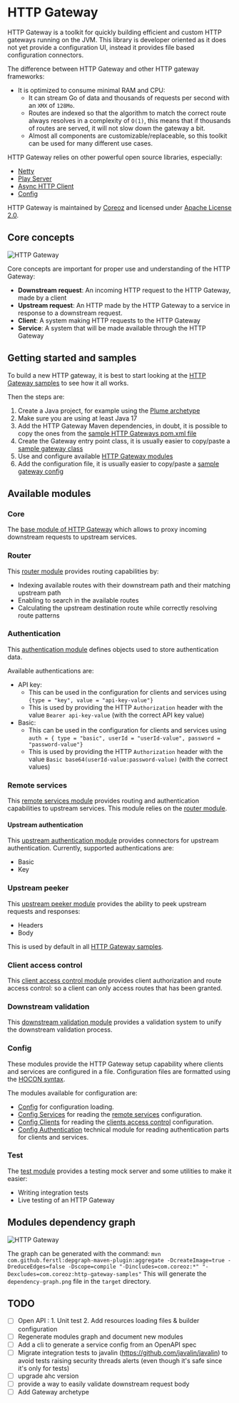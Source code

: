 HTTP Gateway
============
HTTP Gateway is a toolkit for quickly building efficient and custom HTTP gateways running on the JVM. This library is developer oriented as it does not yet provide a configuration UI, instead it provides file based configuration connectors.

The difference between HTTP Gateway and other HTTP gateway frameworks:
- It is optimized to consume minimal RAM and CPU:
  - It can stream Go of data and thousands of requests per second with an `XMX` of `128Mo`.
  - Routes are indexed so that the algorithm to match the correct route always resolves in a complexity of `O(1)`, this means that if thousands of routes are served, it will not slow down the gateway a bit.
  - Almost all components are customizable/replaceable, so this toolkit can be used for many different use cases.

HTTP Gateway relies on other powerful open source libraries, especially:
- [Netty](https://github.com/netty/netty)
- [Play Server](https://www.playframework.com/documentation/3.0.x/JavaEmbeddingPlay)
- [Async HTTP Client](https://github.com/AsyncHttpClient/async-http-client)
- [Config](https://github.com/lightbend/config)

HTTP Gateway is maintained by [Coreoz](http://coreoz.com/)
and licensed under [Apache License 2.0](http://www.apache.org/licenses/LICENSE-2.0).

Core concepts
-------------
![HTTP Gateway](docs/http-gateway-concepts.svg?raw=true&sanitize=true)

Core concepts are important for proper use and understanding of the HTTP Gateway:
- **Downstream request**: An incoming HTTP request to the HTTP Gateway, made by a client
- **Upstream request**: An HTTP made by the HTTP Gateway to a service in response to a downstream request.
- **Client**: A system making HTTP requests to the HTTP Gateway
- **Service**: A system that will be made available through the HTTP Gateway

Getting started and samples
---------------------------
To build a new HTTP gateway, it is best to start looking at the [HTTP Gateway samples](samples/) to see how it all works.

Then the steps are:
1. Create a Java project, for example using the [Plume archetype](https://github.com/Coreoz/Plume-archetypes)
2. Make sure you are using at least Java 17
3. Add the HTTP Gateway Maven dependencies, in doubt, it is possible to copy the ones from the [sample HTTP Gateways pom.xml file](samples/pom.xml) 
4. Create the Gateway entry point class, it is usually easier to copy/paste a [sample gateway class](samples/src/main/java/com/coreoz/http)
5. Use and configure available [HTTP Gateway modules](#available-modules)
6. Add the configuration file, it is usually easier to copy/paste a [sample gateway config](samples/src/main/resources)

Available modules
-----------------
### Core
The [base module of HTTP Gateway](core/) which allows to proxy incoming downstream requests to upstream services.

### Router
This [router module](router/) provides routing capabilities by:
- Indexing available routes with their downstream path and their matching upstream path 
- Enabling to search in the available routes
- Calculating the upstream destination route while correctly resolving route patterns

### Authentication
This [authentication module](auth) defines objects used to store authentication data.

Available authentications are:
- API key:
  - This can be used in the configuration for clients and services using `{type = "key", value = "api-key-value"}`
  - This is used by providing the HTTP `Authorization` header with the value `Bearer api-key-value` (with the correct API key value)
- Basic:
  - This can be used in the configuration for clients and services using `auth = { type = "basic", userId = "userId-value", password = "password-value"}`
  - This is used by providing the HTTP `Authorization` header with the value `Basic base64(userId-value:password-value)` (with the correct values)

### Remote services
This [remote services module](remote-services/) provides routing and authentication capabilities to upstream services. This module relies on the [router module](#router).

#### Upstream authentication
This [upstream authentication module](upstream-auth/) provides connectors for upstream authentication. Currently, supported authentications are:
- Basic
- Key

### Upstream peeker
This [upstream peeker module](upstream-peeker/) provides the ability to peek upstream requests and responses:
- Headers
- Body

This is used by default in all [HTTP Gateway samples](samples/).

### Client access control
This [client access control module](client-access-control/) provides client authorization and route access control: so a client can only access routes that has been granted. 

### Downstream validation
This [downstream validation module](downstream-validation/) provides a validation system to unify the downstream validation process.

### Config
These modules provide the HTTP Gateway setup capability where clients and services are configured in a file.
Configuration files are formatted using the [HOCON syntax](https://github.com/lightbend/config/blob/main/HOCON.md).

The modules available for configuration are:
- [Config](config/) for configuration loading.
- [Config Services](config-services/) for reading the [remote services](#remote-services) configuration.
- [Config Clients](config-clients/) for reading the [clients access control](#client-access-control) configuration.
- [Config Authentication](config-auth/) technical module for reading authentication parts for clients and services.

### Test
The [test module](test) provides a testing mock server and some utilities to make it easier:
- Writing integration tests
- Live testing of an HTTP Gateway

Modules dependency graph
------------------------
![HTTP Gateway](docs/dependency-graph.png)

The graph can be generated with the command: `mvn com.github.ferstl:depgraph-maven-plugin:aggregate -DcreateImage=true -DreduceEdges=false -Dscope=compile "-Dincludes=com.coreoz:*" "-Dexcludes=com.coreoz:http-gateway-samples"`
This will generate the `dependency-graph.png` file in the `target` directory.

TODO
----
- [ ] Open API : 1. Unit test 2. Add resources loading files & builder configuration
- [ ] Regenerate modules graph and document new modules
- [ ] Add a cli to generate a service config from an OpenAPI spec
- [ ] Migrate integration tests to javalin (https://github.com/javalin/javalin) to avoid tests raising security threads alerts (even though it's safe since it's only for tests)
- [ ] upgrade ahc version
- [ ] provide a way to easily validate downstream request body
- [ ] Add Gateway archetype
